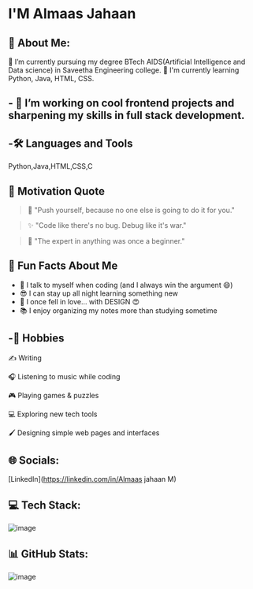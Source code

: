 ﻿# I'M Almaas Jahaan
## 💫 About Me:
🌱 I’m currently pursuing my degree BTech AIDS(Artificial Intelligence and Data science) in Saveetha Engineering college.
🌱 I'm currently learning Python, Java, HTML, CSS.

## - 🔭 I’m working on cool frontend projects and sharpening my skills in full stack development.

## -🛠️ Languages and Tools
Python,Java,HTML,CSS,C

## 💭 Motivation Quote

> 🌟 "Push yourself, because no one else is going to do it for you."

> ✨ "Code like there's no bug. Debug like it's war."

> 🧠 "The expert in anything was once a beginner."

## 🎉 Fun Facts About Me

- 🔁 I talk to myself when coding (and I always win the argument 😄)
- 😎 I can stay up all night learning something new
- 🐍 I once fell in love... with DESIGN 😍
- 📚 I enjoy organizing my notes more than studying sometime


## -🎨 Hobbies
✍️ Writing

🎧 Listening to music while coding

🎮 Playing games & puzzles

💻 Exploring new tech tools

🖌️ Designing simple web pages and interfaces

## 🌐 Socials:
[LinkedIn](https://linkedin.com/in/Almaas jahaan M) 

## 💻 Tech Stack:
![image](https://github.com/user-attachments/assets/ab36c3a3-13e3-4538-831e-e9c7fa7d8e96)


## 📊 GitHub Stats:
![image](https://github.com/user-attachments/assets/932b583c-14af-4f3f-9eca-eccf1193299a)
